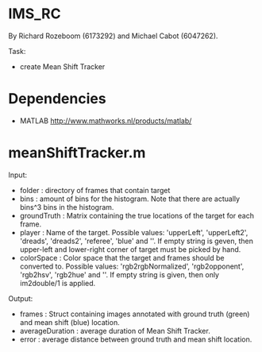 IMS_RC
=======
By Richard Rozeboom (6173292) and Michael Cabot (6047262).

Task:
- create Mean Shift Tracker

Dependencies
=======

- MATLAB http://www.mathworks.nl/products/matlab/

meanShiftTracker.m
=======
Input:
- folder : directory of frames that contain target
- bins : amount of bins for the histogram. Note that there are actually bins^3 bins in the histogram.
- groundTruth : Matrix containing the true locations of the target for each frame.
- player : Name of the target. Possible values: 'upperLeft', 'upperLeft2', 'dreads', 'dreads2', 'referee', 'blue' and ''. If empty string is geven, then upper-left and lower-right corner of target must be picked by hand.
- colorSpace : Color space that the target and frames should be converted to. Possible values: 'rgb2rgbNormalized', 'rgb2opponent', 'rgb2hsv', 'rgb2hue' and ''. If empty string is given, then only im2double/1 is applied.

Output:
- frames : Struct containing images annotated with ground truth (green) and mean shift (blue) location.
- averageDuration : average duration of Mean Shift Tracker.
- error : average distance between ground truth and mean shift location.